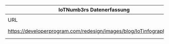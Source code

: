 |IoTNumb3rs Datenerfassung|||||||||||
| ---- | ---- | ---- | ---- | ---- | ---- | ---- | ---- | ---- | ---- | ---- |
||||||||||||
|URL|home_url|filename|device_class|device_count|market_class|market_volume|prognosis_year|publication_year|authorship_class|Dropbox folder|
|https://developerprogram.com/redesign/images/blog/IoTinfographic.png|https://developerprogram.com/site/blog/infographics/iot-here-to-stay.gsp|file7_IoTinfographic.png||||||||JinlinHolic/20181126-0000|
